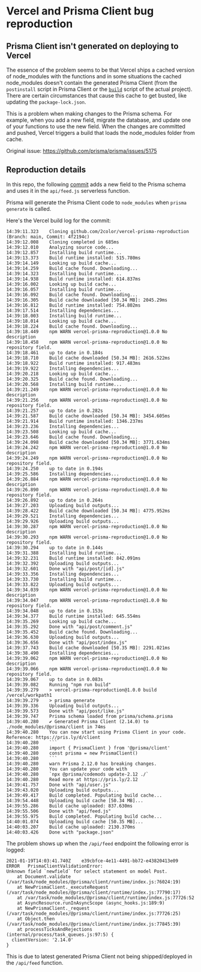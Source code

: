 # Vercel and Prisma Client bug reproduction

## Prisma Client isn't generated on deploying to Vercel

The essence of the problem seems to be that Vercel ships a cached version of node_modules with the functions and in some situations the cached node_modules doesn't contain the generated Prisma Client (from the `postinstall` script in Prisma Client or the [`build`](./package.json#L7) script of the actual project). There are certain circumstances that cause this cache to get busted, like updating the `package-lock.json`.

This is a problem when making changes to the Prisma schema. For example, when you add a new field, migrate the database, and update one of your functions to use the new field. When the changes are committed and pushed, Vercel triggers a build that loads the node_modules folder from cache.

Original issue: https://github.com/prisma/prisma/issues/5175

## Reproduction details

In this repo, the following [commit](https://github.com/2color/vercel-prisma-reproduction/commit/4f2194cc1b566dcfba3abe94dc0090fa33432bbd) adds a new field to the Prisma schema and uses it in the `api/feed.js` serverless function. 

Prisma will generate the Prisma Client code to `node_modules` when `prisma generate` is called.

Here's the Vercel build log for the commit: 
```
14:39:11.323  	Cloning github.com/2color/vercel-prisma-reproduction (Branch: main, Commit: 4f2194c)
14:39:12.008  	Cloning completed in 685ms
14:39:12.010  	Analyzing source code...
14:39:12.857  	Installing build runtime...
14:39:13.373  	Build runtime installed: 515.780ms
14:39:14.149  	Looking up build cache...
14:39:14.259  	Build cache found. Downloading...
14:39:14.323  	Installing build runtime...
14:39:14.938  	Build runtime installed: 614.837ms
14:39:16.002  	Looking up build cache...
14:39:16.057  	Installing build runtime...
14:39:16.092  	Build cache found. Downloading...
14:39:16.305  	Build cache downloaded [50.34 MB]: 2045.29ms
14:39:16.812  	Build runtime installed: 754.802ms
14:39:17.514  	Installing dependencies...
14:39:18.003  	Installing build runtime...
14:39:18.014  	Looking up build cache...
14:39:18.224  	Build cache found. Downloading...
14:39:18.449  	npm WARN vercel-prisma-reproduction@1.0.0 No description
14:39:18.458  	npm WARN vercel-prisma-reproduction@1.0.0 No repository field.
14:39:18.461  	up to date in 0.184s
14:39:18.710  	Build cache downloaded [50.34 MB]: 2616.522ms
14:39:18.922  	Build runtime installed: 917.483ms
14:39:19.922  	Installing dependencies...
14:39:20.218  	Looking up build cache...
14:39:20.325  	Build cache found. Downloading...
14:39:20.568  	Installing build runtime...
14:39:21.249  	npm WARN vercel-prisma-reproduction@1.0.0 No description
14:39:21.256  	npm WARN vercel-prisma-reproduction@1.0.0 No repository field.
14:39:21.257  	up to date in 0.282s
14:39:21.587  	Build cache downloaded [50.34 MB]: 3454.605ms
14:39:21.914  	Build runtime installed: 1346.237ms
14:39:23.236  	Installing dependencies...
14:39:23.508  	Looking up build cache...
14:39:23.646  	Build cache found. Downloading...
14:39:24.098  	Build cache downloaded [50.34 MB]: 3771.634ms
14:39:24.242  	npm WARN vercel-prisma-reproduction@1.0.0 No description
14:39:24.249  	npm WARN vercel-prisma-reproduction@1.0.0 No repository field.
14:39:24.250  	up to date in 0.194s
14:39:25.586  	Installing dependencies...
14:39:26.884  	npm WARN vercel-prisma-reproduction@1.0.0 No description
14:39:26.890  	npm WARN vercel-prisma-reproduction@1.0.0 No repository field.
14:39:26.892  	up to date in 0.264s
14:39:27.203  	Uploading build outputs...
14:39:28.422  	Build cache downloaded [50.34 MB]: 4775.952ms
14:39:29.521  	Installing dependencies...
14:39:29.926  	Uploading build outputs...
14:39:30.287  	npm WARN vercel-prisma-reproduction@1.0.0 No description
14:39:30.293  	npm WARN vercel-prisma-reproduction@1.0.0 No repository field.
14:39:30.294  	up to date in 0.144s
14:39:31.388  	Installing build runtime...
14:39:32.231  	Build runtime installed: 842.091ms
14:39:32.392  	Uploading build outputs...
14:39:32.601  	Done with "api/post/[id].js"
14:39:33.356  	Installing dependencies...
14:39:33.730  	Installing build runtime...
14:39:33.822  	Uploading build outputs...
14:39:34.039  	npm WARN vercel-prisma-reproduction@1.0.0 No description
14:39:34.047  	npm WARN vercel-prisma-reproduction@1.0.0 No repository field.
14:39:34.048  	up to date in 0.153s
14:39:34.377  	Build runtime installed: 645.554ms
14:39:35.269  	Looking up build cache...
14:39:35.292  	Done with "api/post/comment.js"
14:39:35.452  	Build cache found. Downloading...
14:39:36.630  	Uploading build outputs...
14:39:36.656  	Done with "api/post/index.js"
14:39:37.743  	Build cache downloaded [50.35 MB]: 2291.021ms
14:39:38.490  	Installing dependencies...
14:39:39.062  	npm WARN vercel-prisma-reproduction@1.0.0 No description
14:39:39.066  	npm WARN vercel-prisma-reproduction@1.0.0 No repository field.
14:39:39.067  	up to date in 0.083s
14:39:39.082  	Running "npm run build"
14:39:39.279  	> vercel-prisma-reproduction@1.0.0 build /vercel/workpath1
14:39:39.279  	> prisma generate
14:39:39.336  	Uploading build outputs...
14:39:39.573  	Done with "api/post/like.js"
14:39:39.747  	Prisma schema loaded from prisma/schema.prisma
14:39:40.280  	✔ Generated Prisma Client (2.14.0) to ./node_modules/@prisma/client in 74ms
14:39:40.280  	You can now start using Prisma Client in your code. Reference: https://pris.ly/d/client
14:39:40.280  	```
14:39:40.280  	import { PrismaClient } from '@prisma/client'
14:39:40.280  	const prisma = new PrismaClient()
14:39:40.280  	```
14:39:40.280  	warn Prisma 2.12.0 has breaking changes.
14:39:40.280  	You can update your code with
14:39:40.280  	`npx @prisma/codemods update-2.12 ./`
14:39:40.280  	Read more at https://pris.ly/2.12
14:39:41.757  	Done with "api/user.js"
14:39:43.020  	Uploading build outputs...
14:39:49.417  	Build completed. Populating build cache...
14:39:54.448  	Uploading build cache [50.34 MB]...
14:39:55.286  	Build cache uploaded: 837.630ms
14:39:55.506  	Done with "api/feed.js"
14:39:55.975  	Build completed. Populating build cache...
14:40:01.074  	Uploading build cache [50.35 MB]...
14:40:03.207  	Build cache uploaded: 2130.370ms
14:40:03.426  	Done with "package.json"
```

The problem shows up when the `/api/feed` endpoint the following error is logged:

```
2021-01-19T14:03:41.740Z	e39cbfce-4e11-4491-bb72-e43820413e09	ERROR	PrismaClientValidationError: 
Unknown field `newfield` for select statement on model Post.
    at Document.validate (/var/task/node_modules/@prisma/client/runtime/index.js:76024:19)
    at NewPrismaClient._executeRequest (/var/task/node_modules/@prisma/client/runtime/index.js:77790:17)
    at /var/task/node_modules/@prisma/client/runtime/index.js:77726:52
    at AsyncResource.runInAsyncScope (async_hooks.js:189:9)
    at NewPrismaClient._request (/var/task/node_modules/@prisma/client/runtime/index.js:77726:25)
    at Object.then (/var/task/node_modules/@prisma/client/runtime/index.js:77845:39)
    at processTicksAndRejections (internal/process/task_queues.js:97:5) {
  clientVersion: '2.14.0'
}
```

This is due to latest generated Prisma Client not being shipped/deployed in the `/api/feed` function.

